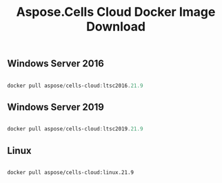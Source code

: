 ﻿---
title: Aspose.Cells Cloud Docker Image Download
second_title: Documen
ArticleTitle: Aspose.Cells Cloud Docker Image Downloa
linktitle: Bild-Download
type: docs
url: /de/docker/downloads/
description: Laden Sie Aspose.Cells Cloud Docker Images herunter. Aspose.Cells Cloud Docker Container ist ein containerisierter Dienst von Aspose, der auf Docker basiert und es Ihnen ermöglicht, die Funktionen der Aspose.Cells Cloud API in lokalen oder privaten Cloud-Umgebungen bereitzustellen, ohne auf die öffentlichen Cloud-Dienste von Aspose angewiesen zu sein.
weight: 30
kwords: Excel, Office Cloud, REST API, Tabellenkalkulation, PDF, CSV, Json, Markdown, Download
---
##  Windows Server 2016 ##

```powershell

docker pull aspose/cells-cloud:ltsc2016.21.9

```

##  Windows Server 2019 ##

```powershell

docker pull aspose/cells-cloud:ltsc2019.21.9

```

##  Linux ##

```sh

docker pull aspose/cells-cloud:linux.21.9

```
